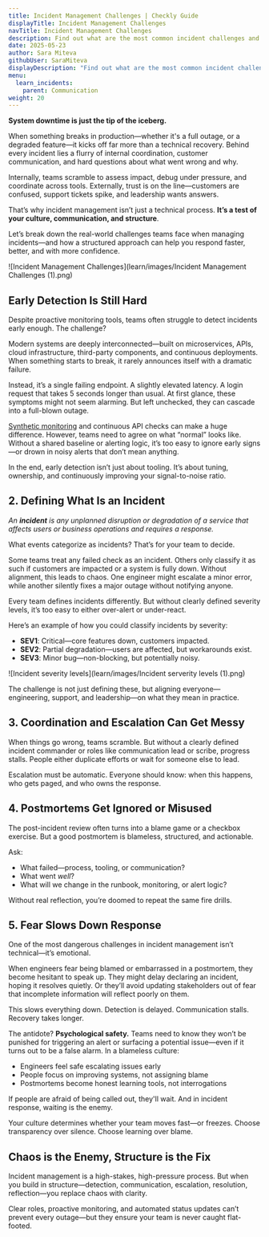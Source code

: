 ```yaml
---
title: Incident Management Challenges | Checkly Guide
displayTitle: Incident Management Challenges
navTitle: Incident Management Challenges
description: Find out what are the most common incident challenges and how to address them. 
date: 2025-05-23
author: Sara Miteva
githubUser: SaraMiteva
displayDescription: "Find out what are the most common incident challenges and how to address them."
menu:
  learn_incidents:
    parent: Communication
weight: 20
---
```


**System downtime is just the tip of the iceberg.**

When something breaks in production—whether it's a full outage, or a degraded feature—it kicks off far more than a technical recovery. Behind every incident lies a flurry of internal coordination, customer communication, and hard questions about what went wrong and why.

Internally, teams scramble to assess impact, debug under pressure, and coordinate across tools. Externally, trust is on the line—customers are confused, support tickets spike, and leadership wants answers.

That’s why incident management isn’t just a technical process. **It’s a test of your culture, communication, and structure**.

Let’s break down the real-world challenges teams face when managing incidents—and how a structured approach can help you respond faster, better, and with more confidence.

![Incident Management Challenges](learn/images/Incident Management Challenges (1).png)

## Early Detection Is Still Hard

Despite proactive monitoring tools, teams often struggle to detect incidents early enough. The challenge? 

Modern systems are deeply interconnected—built on microservices, APIs, cloud infrastructure, third-party components, and continuous deployments. When something starts to break, it rarely announces itself with a dramatic failure.

Instead, it’s a single failing endpoint. A slightly elevated latency. A login request that takes 5 seconds longer than usual. At first glance, these symptoms might not seem alarming. But left unchecked, they can cascade into a full-blown outage.

[Synthetic monitoring](https://www.checklyhq.com/product/synthetic-monitoring/) and continuous API checks can make a huge difference. However, teams need to agree on what “normal” looks like. Without a shared baseline or alerting logic, it’s too easy to ignore early signs—or drown in noisy alerts that don’t mean anything.

In the end, early detection isn’t just about tooling. It’s about tuning, ownership, and continuously improving your signal-to-noise ratio.

## **2. Defining What Is an Incident**

*An **incident** is any unplanned disruption or degradation of a service that affects users or business operations and requires a response.*

What events categorize as incidents? That’s for your team to decide. 

Some teams treat any failed check as an incident. Others only classify it as such if customers are impacted or a system is fully down. Without alignment, this leads to chaos. One engineer might escalate a minor error, while another silently fixes a major outage without notifying anyone.

Every team defines incidents differently. But without clearly defined severity levels, it’s too easy to either over-alert or under-react.

Here’s an example of how you could classify incidents by severity: 

- **SEV1**: Critical—core features down, customers impacted.
- **SEV2**: Partial degradation—users are affected, but workarounds exist.
- **SEV3**: Minor bug—non-blocking, but potentially noisy.

![Incident severity levels](learn/images/Incident serverity levels (1).png)

The challenge is not just defining these, but aligning everyone—engineering, support, and leadership—on what they mean in practice.

## 3. Coordination and Escalation Can Get Messy

When things go wrong, teams scramble. But without a clearly defined incident commander or roles like communication lead or scribe, progress stalls. People either duplicate efforts or wait for someone else to lead.

Escalation must be automatic. Everyone should know: when this happens, who gets paged, and who owns the response.

## 4. Postmortems Get Ignored or Misused

The post-incident review often turns into a blame game or a checkbox exercise. But a good postmortem is blameless, structured, and actionable.

Ask:

- What failed—process, tooling, or communication?
- What went *well*?
- What will we change in the runbook, monitoring, or alert logic?

Without real reflection, you’re doomed to repeat the same fire drills.

## 5. Fear Slows Down Response

One of the most dangerous challenges in incident management isn’t technical—it’s emotional.

When engineers fear being blamed or embarrassed in a postmortem, they become hesitant to speak up. They might delay declaring an incident, hoping it resolves quietly. Or they’ll avoid updating stakeholders out of fear that incomplete information will reflect poorly on them.

This slows everything down. Detection is delayed. Communication stalls. Recovery takes longer.

The antidote? **Psychological safety.** Teams need to know they won’t be punished for triggering an alert or surfacing a potential issue—even if it turns out to be a false alarm. In a blameless culture:

- Engineers feel safe escalating issues early
- People focus on improving systems, not assigning blame
- Postmortems become honest learning tools, not interrogations

If people are afraid of being called out, they'll wait. And in incident response, waiting is the enemy.

Your culture determines whether your team moves fast—or freezes. Choose transparency over silence. Choose learning over blame.

## Chaos is the Enemy, Structure is the Fix

Incident management is a high-stakes, high-pressure process. But when you build in structure—detection, communication, escalation, resolution, reflection—you replace chaos with clarity.

Clear roles, proactive monitoring, and automated status updates can’t prevent every outage—but they ensure your team is never caught flat-footed.
